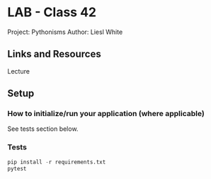 # LAB - Class 42  

Project: Pythonisms
Author: Liesl White

## Links and Resources
Lecture

## Setup

### How to initialize/run your application (where applicable)

See tests section below.

### Tests

```python
pip install -r requirements.txt
pytest
```
